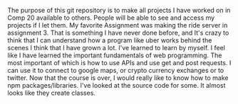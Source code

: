 The purpose of this git repository is to make all projects I have worked on in Comp 20 available to others. People will be able to see and access my projects if I let them.
My favorite Assignment was making the ride server in assignment 3. That is something I have never done before, and It's crazy to think that I can understand how a program like uber works behind the scenes
I think that I have grown a lot. I've learned to learn by myself. 
I feel like I have learned the important fundamentals of web programming. The most important of which is how to use APIs and use get and post requests. I can use it to connect to google maps, or crypto currency exchanges or to twitter.
Now that the course is over, I would really like to know how to make npm packages/libraries. I've looked at the source code for some. It almost looks like they create classes.  